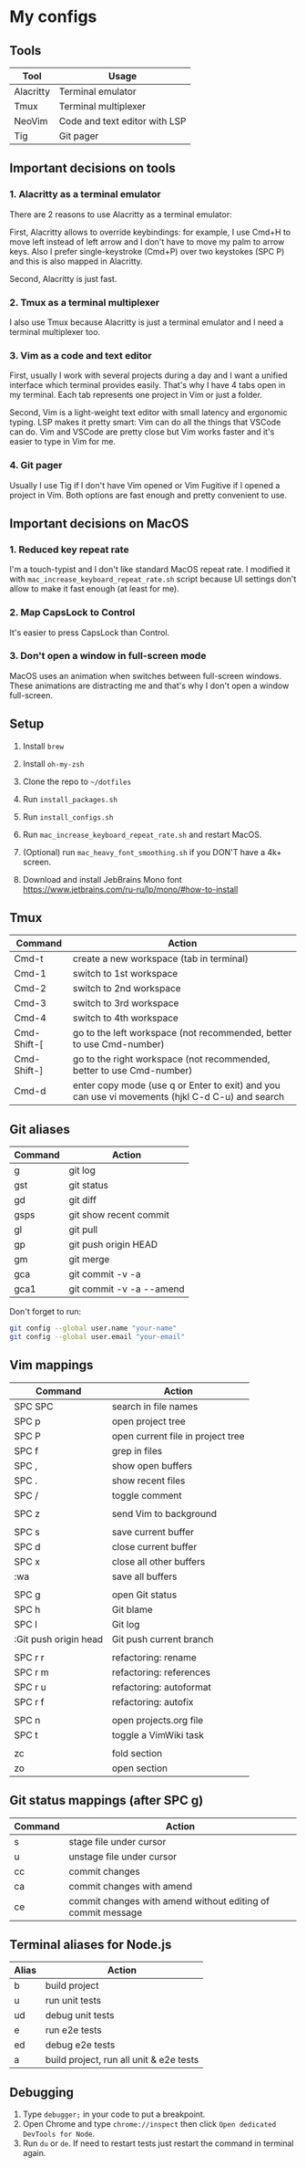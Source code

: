 # My configs

## Tools

| Tool      | Usage                         |
|-----------|-------------------------------|
| Alacritty | Terminal emulator             |
| Tmux      | Terminal multiplexer          |
| NeoVim    | Code and text editor with LSP |
| Tig       | Git pager                     |


## Important decisions on tools

### 1. Alacritty as a terminal emulator

There are 2 reasons to use Alacritty as a terminal emulator:

First, Alacritty allows to override keybindings: for example, I use Cmd+H to move left instead of left arrow and I don't have to move my palm to arrow keys. Also I prefer single-keystroke (Cmd+P) over two keystokes (SPC P) and this is also mapped in Alacritty.

Second, Alacritty is just fast.


### 2. Tmux as a terminal multiplexer

I also use Tmux because Alacritty is just a terminal emulator and I need a terminal multiplexer too.

 
### 3. Vim as a code and text editor

First, usually I work with several projects during a day and I want a unified interface which terminal provides easily. That's why I have 4 tabs open in my terminal. Each tab represents one project in Vim or just a folder.

Second, Vim is a light-weight text editor with small latency and ergonomic typing. LSP makes it pretty smart: Vim can do all the things that VSCode can do. Vim and VSCode are pretty close but Vim works faster and it's easier to type in Vim for me.


### 4. Git pager

Usually I use Tig if I don't have Vim opened or Vim Fugitive if I opened a project in Vim. Both options are fast enough and pretty convenient to use.


## Important decisions on MacOS

### 1. Reduced key repeat rate

I'm a touch-typist and I don't like standard MacOS repeat rate. I modified it with `mac_increase_keyboard_repeat_rate.sh` script because UI settings don't allow to make it fast enough (at least for me).


### 2. Map CapsLock to Control

It's easier to press CapsLock than Control.


### 3. Don't open a window in full-screen mode

MacOS uses an animation when switches between full-screen windows. These animations are distracting me and that's why I don't open a window full-screen.


## Setup

1. Install `brew`

2. Install `oh-my-zsh`

3. Clone the repo to `~/dotfiles`

4. Run `install_packages.sh`

5. Run `install_configs.sh`

6. Run `mac_increase_keyboard_repeat_rate.sh` and restart MacOS.

7. (Optional) run `mac_heavy_font_smoothing.sh` if you DON'T have a 4k+ screen.

8. Download and install JebBrains Mono font https://www.jetbrains.com/ru-ru/lp/mono/#how-to-install


## Tmux

| Command     | Action                                                                                          |
|-------------|-------------------------------------------------------------------------------------------------|
| Cmd-t       | create a new workspace (tab in terminal)                                                        |
| Cmd-1       | switch to 1st workspace                                                                         |
| Cmd-2       | switch to 2nd workspace                                                                         |
| Cmd-3       | switch to 3rd workspace                                                                         |
| Cmd-4       | switch to 4th workspace                                                                         |
| Cmd-Shift-[ | go to the left workspace (not recommended, better to use Cmd-number)                            |
| Cmd-Shift-] | go to the right workspace (not recommended, better to use Cmd-number)                           |
| Cmd-d       | enter copy mode (use q or Enter to exit) and you can use vi movements (hjkl C-d C-u) and search |


## Git aliases

| Command | Action                   |
|---------|--------------------------|
| g       | git log                  |
| gst     | git status               |
| gd      | git diff                 |
| gsps    | git show recent commit   |
| gl      | git pull                 |
| gp      | git push origin HEAD     |
| gm      | git merge                |
| gca     | git commit -v -a         |
| gca1    | git commit -v -a --amend |

Don't forget to run:

```bash
git config --global user.name "your-name"
git config --global user.email "your-email"
```


## Vim mappings

| Command                           | Action                            |
| --------------------------------- | --------------------------------- |
| SPC SPC                           | search in file names              |
| SPC p                             | open project tree                 |
| SPC P                             | open current file in project tree |
| SPC f                             | grep in files                     |
| SPC ,                             | show open buffers                 |
| SPC .                             | show recent files                 |
| SPC /                             | toggle comment                    |
|                                   |                                   |
| SPC z                             | send Vim to background            |
|                                   |                                   |
| SPC s                             | save current buffer               |
| SPC d                             | close current buffer              |
| SPC x                             | close all other buffers           |
| :wa                               | save all buffers                  |
|                                   |                                   |
| SPC g                             | open Git status                   |
| SPC h                             | Git blame                         |
| SPC l                             | Git log                           |
| :Git push origin head             | Git push current branch           |
|                                   |                                   |
| SPC r r                           | refactoring: rename               |
| SPC r m                           | refactoring: references           |
| SPC r u                           | refactoring: autoformat           |
| SPC r f                           | refactoring: autofix              |
|                                   |                                   |
| SPC n                             | open projects.org file            |
| SPC t                             | toggle a VimWiki task             |
|                                   |                                   |
| zc                                | fold section                      |
| zo                                | open section                      |


## Git status mappings (after SPC g)

| Command | Action                                                      |
| ------- | ----------------------------------------------------------- |
| s       | stage file under cursor                                     |
| u       | unstage file under cursor                                   |
| cc      | commit changes                                              |
| ca      | commit changes with amend                                   |
| ce      | commit changes with amend without editing of commit message |


## Terminal aliases for Node.js

| Alias | Action                                  |
|-------|-----------------------------------------|
| b     | build project                           |
| u     | run unit tests                          |
| ud    | debug unit tests                        |
| e     | run e2e tests                           |
| ed    | debug e2e tests                         |
| a     | build project, run all unit & e2e tests |


## Debugging

1. Type `debugger;` in your code to put a breakpoint.
2. Open Chrome and type `chrome://inspect` then click `Open dedicated DevTools for Node`.
3. Run `du` or `de`. If need to restart tests just restart the command in terminal again.

